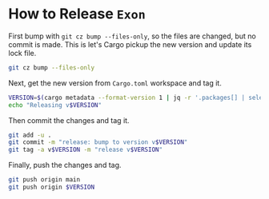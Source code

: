 # How to Release `Exon`

First bump with `git cz bump --files-only`, so the files are changed, but no commit is made. This is let's Cargo pickup the new version and update its lock file.

```bash
git cz bump --files-only
```

Next, get the new version from `Cargo.toml` workspace and tag it.

```bash
VERSION=$(cargo metadata --format-version 1 | jq -r '.packages[] | select(.name == "exon") | .version')
echo "Releasing v$VERSION"
```

Then commit the changes and tag it.

```bash
git add -u .
git commit -m "release: bump to version v$VERSION"
git tag -a v$VERSION -m "release v$VERSION"
```

Finally, push the changes and tag.

```bash
git push origin main
git push origin $VERSION
```
